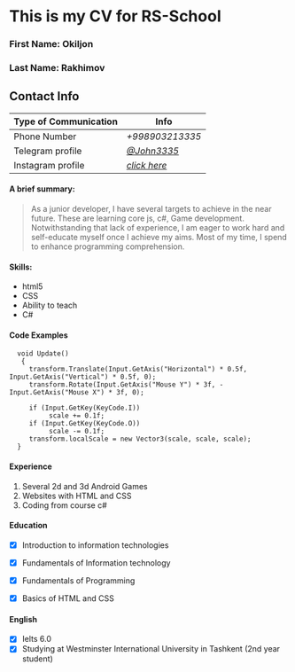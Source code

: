 #                                   This is my CV for RS-School
### First Name:   **Okiljon**
### Last Name:   **Rakhimov**


## Contact Info

Type of Communication | Info
-------------------------- | -------------
Phone Number | *+998903213335*
Telegram profile | *[@John3335](https://t.me/John3335)*
Instagram profile | *[click here](https://instagram.com/oqiljonraximov)*


#### A brief summary:
> As a junior developer, I have several targets to achieve in the near future. These are learning core js, c#, Game development.
> Notwithstanding that lack of experience, I am eager to work hard and self-educate myself once I achieve my aims. Most of my time,  I 
> spend to enhance programming comprehension.

#### Skills:
  * html5
  * CSS
  * Ability to teach
  * C#
  
#### Code Examples
  
  ``` 
    void Update() 
     {
       transform.Translate(Input.GetAxis("Horizontal") * 0.5f, Input.GetAxis("Vertical") * 0.5f, 0);
       transform.Rotate(Input.GetAxis("Mouse Y") * 3f, - Input.GetAxis("Mouse X") * 3f, 0);
       
       if (Input.GetKey(KeyCode.I))
       		scale += 0.1f;
       if (Input.GetKey(KeyCode.O))
       		scale -= 0.1f;
       transform.localScale = new Vector3(scale, scale, scale);
    }
 ```
 
#### Experience
 1. Several 2d and 3d Android Games
 1. Websites with HTML and CSS
 1. Coding from course c#
 
 
 
#### Education

- [x] Introduction to information technologies
- [x] Fundamentals of Information technology
- [x] Fundamentals of Programming
- [x] Basics of HTML and CSS


#### English

- [x] Ielts 6.0
- [x] Studying at Westminster International University in Tashkent (2nd year student)
